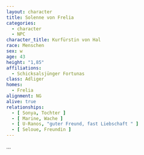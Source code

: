 ```yaml
---
layout: character
title: Solenne von Frelia
categories:
  - character
  - NPC
character_title: Kurfürstin von Hal
race: Menschen
sex: w
age: 43
height: "1,85"
affiliations:
  - Schicksalsjünger Fortunas
class: Adliger
homes:
  - Frelia
alignment: NG
alive: true
relationships:
  - [ Sonya, Tochter ]
  - [ Marine, Wache ]
  - [ U-Ranos, "guter Freund, fast Liebschaft " ]
  - [ Seloue, Freundin ]
---
```


...